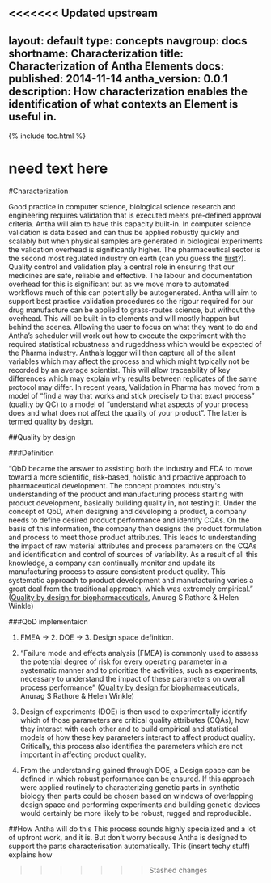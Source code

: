 <<<<<<< Updated upstream
---
layout: default
type: concepts
navgroup: docs
shortname: Characterization
title: Characterization of Antha Elements
docs:
  published: 2014-11-14
  antha_version: 0.0.1
  description: How characterization enables the identification of what contexts an Element is useful in.
---

{% include toc.html %}


need text here
=======
#Characterization

Good practice in computer science, biological science research and engineering requires validation that is executed meets pre-defined approval criteria. Antha will aim to have this capacity built-in. 
In computer science validation is data based and can thus be applied robustly quickly and scalably but when physical samples are generated in biological experiments the validation overhead is significantly higher. 
The pharmaceutical sector is the second most regulated industry on earth (can you guess the [first](https://www.youtube.com/watch?v=76OyiN_aYZ8)?). Quality control and validation play a central role in ensuring that our medicines are safe, reliable and effective. The labour and documentation overhead for this is significant but as we move more to automated workflows much of this can potentially be autogenerated. Antha will aim to support best practice validation procedures so the rigour required for our drug manufacture can be applied to grass-routes science, but without the overhead. This will be built-in to elements and will mostly happen but behind the scenes. Allowing the user to focus on what they want to do and Antha’s scheduler will work out how to execute the experiment with the required statistical robustness and rugeddness which would be expected of the Pharma industry. Antha’s logger will then capture all of the silent variables which may affect the process and which might typically not be recorded by an average scientist. This will allow traceability of key differences which may explain why results between replicates of the same protocol may differ.
In recent years, Validation in Pharma has moved from a model of “find a way that works and stick precisely to that exact process” (quality by QC) to a model of “understand what aspects of your process does and what does not affect the quality of your product”. The latter is termed quality by design. 


##Quality by design

###Definition 

“QbD became the answer to assisting both the industry and FDA to move toward a more scientific, risk-based, holistic and proactive approach to pharmaceutical development. The concept promotes industry's understanding of the product and manufacturing process starting with product development, basically building quality in, not testing it. Under the concept of QbD, when designing and developing a product, a company needs to define desired product performance and identify CQAs. On the basis of this information, the company then designs the product formulation and process to meet those product attributes. This leads to understanding the impact of raw material attributes and process parameters on the CQAs and identification and control of sources of variability. As a result of all this knowledge, a company can continually monitor and update its manufacturing process to assure consistent product quality. This systematic approach to product development and manufacturing varies a great deal from the traditional approach, which was extremely empirical.” ([Quality by design for biopharmaceuticals](http://www.nature.com/nbt/journal/v27/n1/full/nbt0109-26.html), Anurag S Rathore & Helen Winkle)

###QbD implementaion
1. FMEA  → 2. DOE → 3. Design space definition.

1.	“Failure mode and effects analysis (FMEA) is commonly used to assess the potential degree of risk for every operating parameter in a systematic manner and to prioritize the activities, such as experiments, necessary to understand the impact of these parameters on overall process performance” ([Quality by design for biopharmaceuticals](http://www.nature.com/nbt/journal/v27/n1/full/nbt0109-26.html), Anurag S Rathore & Helen Winkle)
2.	Design of experiments (DOE) is then used to experimentally identify which of those parameters are critical quality attributes (CQAs), how they interact with each other and to build empirical and statistical models of how these key parameters interact to affect product quality. Critically, this process also identifies the parameters which are not important in affecting product quality. 
3.	From the understanding gained through DOE, a Design space can be defined in which robust performance can be ensured.
If this approach were applied routinely to characterizing genetic parts in synthetic biology then parts could be chosen based on windows of overlapping design space and performing experiments and building genetic devices would certainly be more likely to be robust, rugged and reproducible.

##How Antha will do this
This process sounds highly specialized and a lot of upfront work, and it is. But don’t worry because Antha is designed to support the parts characterisation automatically. This (insert techy stuff) explains how


>>>>>>> Stashed changes
